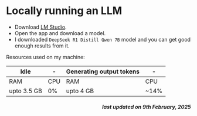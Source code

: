 # Locally running an LLM

- Download [LM Studio](https://lmstudio.ai/).
- Open the app and download a model.
- I downloaded `DeepSeek R1 Distill Qwen 7B` model and you can get good enough results from it.

Resources used on my machine:

| Idle        | -   | Generating output tokens | -    |
| ----------- | --- | ------------------------ | ---- |
| RAM         | CPU | RAM                      | CPU  |
| upto 3.5 GB | 0%  | upto 4 GB                | ~14% |

<h5 style="text-align: right;">
    <em>last updated on 9th February, 2025</em>
<h6>
